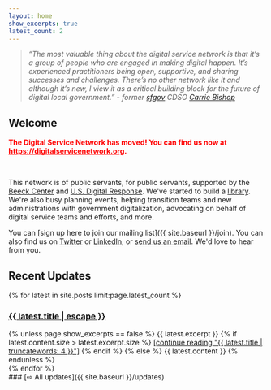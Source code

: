 ```yaml
---
layout: home
show_excerpts: true
latest_count: 2
---
```


> _“The most valuable thing about the digital service network is that it’s a group of people who are engaged in making digital happen. It’s experienced practitioners being open, supportive, and sharing successes and challenges. There’s no other network like it and although it’s new, I view it as a critical building block for the future of digital local government.” - former [sfgov](https://sf.gov) CDSO [Carrie Bishop](https://twitter.com/carriebish)_

## Welcome

<p style="color:red"><strong>The Digital Service Network has moved! You can find us now at <a style="color:red" href="https://digitalservicenetwork.org">https://digitalservicenetwork.org</a>.</strong></p>
<br />

This network is of public servants, for public servants, supported by the [Beeck Center](https://beeckcenter.georgetown.edu) and [U.S. Digital Response](https://usdigitalresponse.org). We've started to build a [library](https://www.digitalservicenetwork.org/resource-library). We're also busy planning events, helping transition teams and new administrations with government digitalization, advocating on behalf of digital service teams and efforts, and more.

You can [sign up here to join our mailing list]({{ site.baseurl }}/join). You can also find us on [Twitter](https://twitter.com/beeckcenter) or [LinkedIn](https://www.linkedin.com/company/beeckcenter/), or [send us an email](mailto:hi@digitalservice.network?Subject=Hi). We'd love to hear from you.

<!-- Old library: [library]({{ site.baseurl }}/library) , beginning with a collection of [job descriptions]({{ site.baseurl }}/library/job-descriptions) for digital roles in government from several different governments -->
 
## Recent Updates

<div class="home-recent-updates-wrapper">
{% for latest in site.posts limit:page.latest_count %}

<div class="home-recent-updates">
<h3><a href="{{ latest.url | relative_url }}">{{ latest.title | escape }}</a></h3>
    {% unless page.show_excerpts == false %}
{{ latest.excerpt }}
        {% if latest.content.size > latest.excerpt.size %} 
<a href="{{latest.url | relative_url }}">[continue reading "{{ latest.title | truncatewords: 4 }}"]</a>
        {% endif %}
    {% else %}
{{ latest.content }}
    {% endunless %}
</div><!-- home-recent-updates -->
{% endfor %}
</div><!-- home-recent-updates-wrapper -->
### [⇨ All updates]({{ site.baseurl }}/updates)
